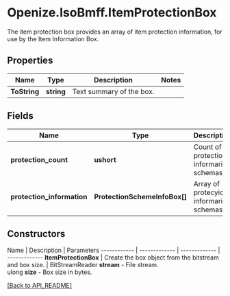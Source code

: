 # Openize.IsoBmff.ItemProtectionBox

The item protection box provides an array of item protection information, for use by the Item Information Box.

## Properties

Name | Type | Description | Notes
------------ | ------------- | ------------- | -------------
**ToString** | **string** | Text summary of the box. | 

## Fields

Name | Type | Description | Notes
------------ | ------------- | ------------- | -------------
**protection_count** | **ushort** | Count of protection informarion schemas. | 
**protection_information** | **ProtectionSchemeInfoBox[]** | Array of protecyion informarion schemas. | 

## Constructors

Name | Description | Parameters
------------ | ------------- | ------------- | -------------
**ItemProtectionBox** | Create the box object from the bitstream and box size. | BitStreamReader <b>stream</b> - File stream.<br />ulong <b>size</b> - Box size in bytes.

[[Back to API_README]](API_README.md)